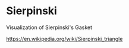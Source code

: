 # Sierpinski
Visualization of Sierpinski's Gasket

https://en.wikipedia.org/wiki/Sierpinski_triangle
